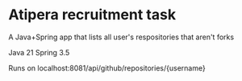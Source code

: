 # Atipera recruitment task

A Java+Spring app that lists all user's respositories that aren't forks

Java 21
Spring 3.5

Runs on localhost:8081/api/github/repositories/{username}
